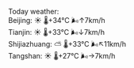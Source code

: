 Today weather:  
Beijing: ☀️   🌡️+34°C 🌬️↑7km/h  
Tianjin: ☀️   🌡️+33°C 🌬️↓7km/h  
Shijiazhuang: ⛅️  🌡️+33°C 🌬️↖11km/h  
Tangshan: ☀️   🌡️+27°C 🌬️→7km/h  
